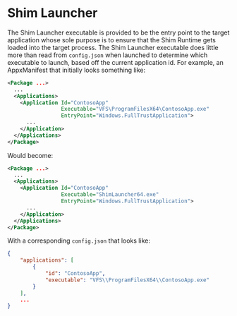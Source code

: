 # Shim Launcher
The Shim Launcher executable is provided to be the entry point to the target application whose sole purpose is to ensure that the Shim Runtime gets loaded into the target process. The Shim Launcher executable does little more than read from `config.json` when launched to determine which executable to launch, based off the current application id. For example, an AppxManifest that initially looks something like:

```xml
<Package ...>
  ...
  <Applications>
    <Application Id="ContosoApp"
                 Executable="VFS\ProgramFilesX64\ContosoApp.exe"
                 EntryPoint="Windows.FullTrustApplication">
      ...
    </Application>
  </Applications>
</Package>
```

Would become:

```xml
<Package ...>
  ...
  <Applications>
    <Application Id="ContosoApp"
                 Executable="ShimLauncher64.exe"
                 EntryPoint="Windows.FullTrustApplication">
      ...
    </Application>
  </Applications>
</Package>
```

With a corresponding `config.json` that looks like:

```json
{
    "applications": [
        {
            "id": "ContosoApp",
            "executable": "VFS\\ProgramFilesX64\\ContosoApp.exe"
        }
    ],
    ...
}
```
